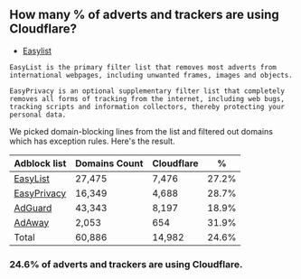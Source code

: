 ## How many % of adverts and trackers are using Cloudflare?


- [Easylist](https://web.archive.org/web/20210516110248/https://easylist.to/)
```
EasyList is the primary filter list that removes most adverts from international webpages, including unwanted frames, images and objects.

EasyPrivacy is an optional supplementary filter list that completely removes all forms of tracking from the internet, including web bugs, tracking scripts and information collectors, thereby protecting your personal data.
```


We picked domain-blocking lines from the list and filtered out domains which has exception rules.
Here's the result.


| Adblock list | Domains Count | Cloudflare | % |
| --- | --- | --- | --- |
| [EasyList](https://easylist.to/easylist/easylist.txt) | 27,475 | 7,476 | 27.2% |
| [EasyPrivacy](https://easylist.to/easylist/easyprivacy.txt) | 16,349 | 4,688 | 28.7% |
| [AdGuard](https://adguardteam.github.io/AdGuardSDNSFilter/Filters/filter.txt) | 43,343 | 8,197 | 18.9% |
| [AdAway](https://raw.githubusercontent.com/AdAway/adaway.github.io/master/hosts.txt) | 2,053 | 654 | 31.9% |
| Total | 60,886 | 14,982 | 24.6% |


### 24.6% of adverts and trackers are using Cloudflare.